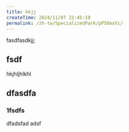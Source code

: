 ```yaml
---
title: kkjj
createTime: 2024/11/07 22:45:10
permalink: /zh-tw/SpecializedPark/pP56mxVi/
---
```


fasdfasdkjj;


## fsdf 


hkjhljhlkhl


## dfasdfa 

### 1fsdfs

dfadsfad adsf